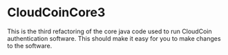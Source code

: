 # CloudCoinCore3
This is the third refactoring of the core java code used to run CloudCoin authentication software. 
This should make it easy for you to make changes to the software. 
